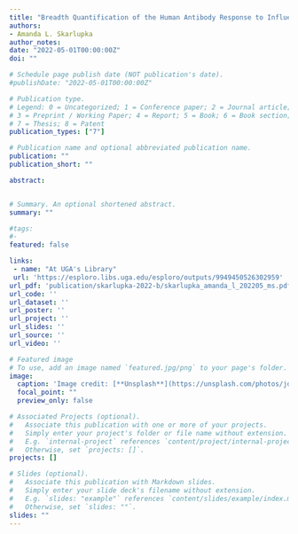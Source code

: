 ```yaml
---
title: "Breadth Quantification of the Human Antibody Response to Influenza Vaccination"
authors:
- Amanda L. Skarlupka
author_notes:
date: "2022-05-01T00:00:00Z"
doi: ""

# Schedule page publish date (NOT publication's date).
#publishDate: "2022-05-01T00:00:00Z"

# Publication type.
# Legend: 0 = Uncategorized; 1 = Conference paper; 2 = Journal article;
# 3 = Preprint / Working Paper; 4 = Report; 5 = Book; 6 = Book section;
# 7 = Thesis; 8 = Patent
publication_types: ["7"]

# Publication name and optional abbreviated publication name.
publication: ""
publication_short: ""

abstract: 


# Summary. An optional shortened abstract.
summary: ""

#tags:
#- 
featured: false

links:
 - name: "At UGA's Library"
 url: 'https://esploro.libs.uga.edu/esploro/outputs/9949450526302959'
url_pdf: 'publication/skarlupka-2022-b/skarlupka_amanda_l_202205_ms.pdf'
url_code: ''
url_dataset: ''
url_poster: ''
url_project: ''
url_slides: ''
url_source: ''
url_video: ''

# Featured image
# To use, add an image named `featured.jpg/png` to your page's folder. 
image:
  caption: 'Image credit: [**Unsplash**](https://unsplash.com/photos/jdD8gXaTZsc)'
  focal_point: ""
  preview_only: false

# Associated Projects (optional).
#   Associate this publication with one or more of your projects.
#   Simply enter your project's folder or file name without extension.
#   E.g. `internal-project` references `content/project/internal-project/index.md`.
#   Otherwise, set `projects: []`.
projects: []

# Slides (optional).
#   Associate this publication with Markdown slides.
#   Simply enter your slide deck's filename without extension.
#   E.g. `slides: "example"` references `content/slides/example/index.md`.
#   Otherwise, set `slides: ""`.
slides: ""
---
```

